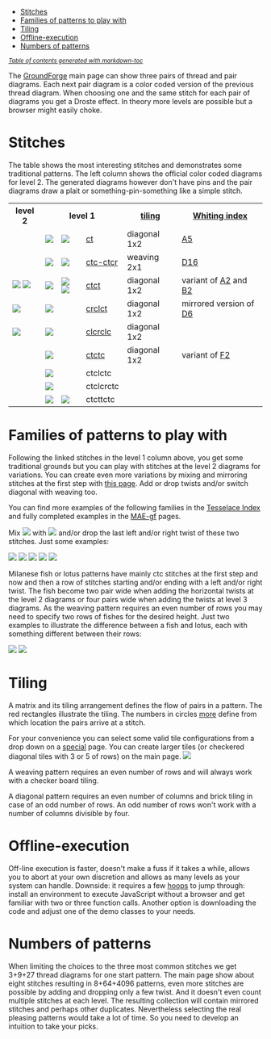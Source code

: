 - [Stitches](#stitches)
- [Families of patterns to play with](#families-of-patterns-to-play-with)
- [Tiling](#tiling)
- [Offline-execution](#offline-execution)
- [Numbers of patterns](#numbers-of-patterns)

<sub><i><a href='http://ecotrust-canada.github.io/markdown-toc/'>Table of contents generated with markdown-toc</a></i></sub>


The [GroundForge] main page can show three pairs of thread and pair diagrams.
Each next pair diagram is a color coded version of the previous thread diagram.
When choosing one and the same stitch for each pair of diagrams you get a Droste effect.
In theory more levels are possible but a browser might easily choke.

Stitches
========

The table shows the most interesting stitches and demonstrates some traditional patterns.
The left column shows the official color coded diagrams for level 2.
The generated diagrams however don't have pins and the pair diagrams
draw a plait or something-pin-something like a simple stitch.

<table>
    <tr>
        <th>level 2</th>
        <th colspan="3">level 1</th>
        <th><a href="#Tiling">tiling</a></th>
        <th><a href="Whiting-index">Whiting index</a></th>
    </tr>
    <tr>
        <td></td>
        <td><img src="https://raw.githubusercontent.com/wiki/d-bl/GroundForge/stitches/ct.png"></td>
        <td><img src="https://raw.githubusercontent.com/wiki/d-bl/GroundForge/stitches/ct-color1.png"></td>
        <td><a href="https://d-bl.github.io/GroundForge/index.html?m=5-;bricks;7;5;0;0&s1=ct&s2=ctct&s3=&#diagrams"
        >ct</a></td>
        <td>diagonal 1x2</td>
        <td><a href="http://gwydir.demon.co.uk/jo/lace/whiting/page75.htm">A5</a></td>
    </tr>
    <tr>
        <td></td>
        <td><img src="https://raw.githubusercontent.com/wiki/d-bl/GroundForge/stitches/ctc-ctcr.png"></td>
        <td><img src="https://raw.githubusercontent.com/wiki/d-bl/GroundForge/stitches/ctc-ctcr-color.png"></td>
        <td>
            <a href="https://d-bl.github.io/GroundForge/index.html?m=8%0A1;checker;8;6;0;0&s1=A1%3Dctc,A2%3Dctcr&s2=ctc,A24%3Dtctct,A12%3Dctcr,A13%3Dctcr,A20%3Dctc,A21%3Dctcl,A23%3Dctcl&s3=ctct"
            >ctc-ctcr</a></td>
        <td>weaving 2x1</td>
        <td><a href="http://gwydir.demon.co.uk/jo/lace/whiting/page150.htm">D16</a></td>
    </tr>
    <tr>
        <td><img src="https://raw.githubusercontent.com/wiki/d-bl/GroundForge/stitches/ctct-color2a.png"> <img src="https://raw.githubusercontent.com/wiki/d-bl/GroundForge/stitches/ctct-color2b.png"></td>
        <td><img src="https://raw.githubusercontent.com/wiki/d-bl/GroundForge/stitches/ctct.png"></td>
        <td><img src="https://raw.githubusercontent.com/wiki/d-bl/GroundForge/stitches/ctct-color1a.png"> <img src="https://raw.githubusercontent.com/wiki/d-bl/GroundForge/stitches/ctct-color1b.png"></td>
        <td><a href="https://d-bl.github.io/GroundForge/index.html?m=5-;bricks;7;5;0;0&s1=ctct&s2=cross=ctct,twist=ct&s3=&#diagrams"
        >ctct</a></td>
        <td>diagonal 1x2</td>
        <td>variant of <a href="http://gwydir.demon.co.uk/jo/lace/whiting/page71.htm">A2</a> and <a href="http://gwydir.demon.co.uk/jo/lace/whiting/page95.htm">B2</a></td>
    </tr>
    <tr>
        <td><img src="https://raw.githubusercontent.com/wiki/d-bl/GroundForge/stitches/crclct-color2.png"></td>
        <td><img src="https://raw.githubusercontent.com/wiki/d-bl/GroundForge/stitches/crclct.png"></td>
        <td></td>
        <td><a href="https://d-bl.github.io/GroundForge/index.html?m=5-;bricks;7;5;0;0&s1=crclct&s2=ctct,B12=ct,B15=ct,B16=ct&s3=&#diagrams"
        >crclct</a></td>
        <td>diagonal 1x2</td>
        <td>mirrored version of <a href="http://gwydir.demon.co.uk/jo/lace/whiting/page139.htm">D6</a></td>
    </tr>
    <tr>
        <td><img src="https://raw.githubusercontent.com/wiki/d-bl/GroundForge/stitches/clcrclc-color2.png"></td>
        <td><img src="https://raw.githubusercontent.com/wiki/d-bl/GroundForge/stitches/clcrclc.png"></td>
        <td></td>
        <td>
            <a href="https://d-bl.github.io/GroundForge/index.html?m=5-;bricks;7;5;0;0&s1=clcrclc&s2=ctc,B13=ctcrrctcrr,B15=ctcll,B16=ctctt&s3=&#diagrams"
            >clcrclc</a></td>
        <td>diagonal 1x2</td>
        <td></td>
    </tr>
    <tr>
        <td></td>
        <td><img src="https://raw.githubusercontent.com/wiki/d-bl/GroundForge/stitches/ctctc.png"></td>
        <td></td>
        <td>
            <a href="https://d-bl.github.io/GroundForge/index.html?m=5-;bricks;7;5;0;0&s1=ctctc&s2=ctc,B14=ctcll,B15=ctcrr,B16=ctctt&s3=&#diagrams"
            >ctctc</a></td>
        <td>diagonal 1x2</td>
        <td>variant of <a href="http://gwydir.demon.co.uk/jo/lace/whiting/page178.htm">F2</a></td>
    </tr>
    <tr>
        <td></td>
        <td><img src="https://raw.githubusercontent.com/wiki/d-bl/GroundForge/stitches/ctclctc.png"></td>
        <td></td>
        <td>ctclctc</td>
        <td></td>
        <td></td>
    </tr>
    <tr>
        <td></td>
        <td><img src="https://raw.githubusercontent.com/wiki/d-bl/GroundForge/stitches/ctclcrctc.png"></td>
        <td></td>
        <td>ctclcrctc</td>
        <td></td>
        <td></td>
    </tr>
    <tr>
        <td></td>
        <td><img src="https://raw.githubusercontent.com/wiki/d-bl/GroundForge/stitches/ctcttctc.png"></td>
        <td><img src="https://raw.githubusercontent.com/wiki/d-bl/GroundForge/stitches/ctcttctc-color1.png"></td>
        <td>ctcttctc</td>
        <td></td>
        <td></td>
    </tr>
</table>

Families of patterns to play with
=================================

Following the linked stitches in the level 1 column above, you get some traditional grounds
but you can play with stitches at the level 2 diagrams for variations.
You can create even more variations by mixing and mirroring stitches at the first step with [this page].
Add or drop twists and/or switch diagonal with weaving too.

You can find more examples of the following families in the [Tesselace Index](Tesselace-Index)
and fully completed examples in the [MAE-gf](https://github.com/MAETempels/MAE-gf/wiki) pages.

Mix
![](https://raw.githubusercontent.com/wiki/d-bl/GroundForge/stitches/crclct.png) with ![](https://raw.githubusercontent.com/wiki/d-bl/GroundForge/stitches/ctct.png)
and/or drop the last left and/or right twist of these two stitches.
Just some examples:

![](https://raw.githubusercontent.com/wiki/d-bl/GroundForge/tl/130.png)
![](https://raw.githubusercontent.com/wiki/d-bl/GroundForge/tl/129.png)
![](https://raw.githubusercontent.com/wiki/d-bl/GroundForge/tl/133.png)
![](https://raw.githubusercontent.com/wiki/d-bl/GroundForge/tl/115.png)
![](https://raw.githubusercontent.com/wiki/d-bl/GroundForge/tl/118.png)

Milanese fish or lotus patterns have mainly ctc stitches at the first step
and now and then a row of stitches starting and/or ending with a left and/or right twist.
The fish become two pair wide when adding the horizontal twists at the level 2 diagrams
or four pairs wide when adding the twists at level 3 diagrams.
As the weaving pattern requires an even number of rows 
you may need to specify two rows of fishes for the desired height.
Just two examples to illustrate the difference between a fish and lotus, each with something different between their rows:

![](https://raw.githubusercontent.com/wiki/d-bl/GroundForge/tl/169.png)
![](https://raw.githubusercontent.com/wiki/d-bl/GroundForge/tl/173.png)



Tiling
======

A matrix and its tiling arrangement defines the flow of pairs in a pattern.
The red rectangles illustrate the tiling.
The numbers in circles [more](https://raw.githubusercontent.com/wiki/d-bl/GroundForge/images/matrix-template.png)
define from which location the pairs arrive at a stitch.

For your convenience you can select some valid tile configurations from a drop down on a [special] page.
You can create larger tiles (or checkered diagonal tiles with 3 or 5 of rows) on the main page.
![](https://raw.githubusercontent.com/wiki/d-bl/GroundForge/images/base-patterns.png)


A weaving pattern requires an even number of rows and
will always work with a checker board tiling.

A diagonal pattern requires an even number of columns
and brick tiling in case of an odd number of rows.
An odd number of rows won't work with a number of columns divisible by four.


Offline-execution
=================

Off-line execution is faster, doesn't make a fuss if it takes a while,
allows you to abort at your own discretion and allows as many levels as your system can handle.
Downside: it requires a few [hoops] to jump through:
install an environment to execute JavaScript without a browser and get familiar with two or three function calls.
Another option is downloading the code and adjust one of the demo classes to your needs.

Numbers of patterns
===================

When limiting the choices to the three most common stitches
we get 3+9+27 thread diagrams for one start pattern.
The main page show about eight stitches resulting in 8+64+4096 patterns,
even more stitches are possible by adding and dropping only a few twist.
And it doesn't even count multiple stitches at each level.
The resulting collection will contain mirrored stitches and perhaps other duplicates.
Nevertheless selecting the real pleasing patterns would take a lot of time.
So you need to develop an intuition to take your picks.

[GroundForge]: https://d-bl.github.io/GroundForge/
[special]: https://d-bl.github.io/GroundForge/droste.html
[this page]: https://d-bl.github.io/GroundForge/droste.html
[hoops]: https://github.com/d-bl/GroundForge/blob/master/docs/API.md